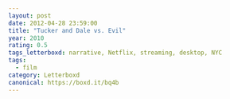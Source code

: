 ```yaml
---
layout: post 
date: 2012-04-28 23:59:00
title: "Tucker and Dale vs. Evil"
year: 2010
rating: 0.5
tags_letterboxd: narrative, Netflix, streaming, desktop, NYC
tags:
  - film
category: Letterboxd
canonical: https://boxd.it/bq4b
---
```

